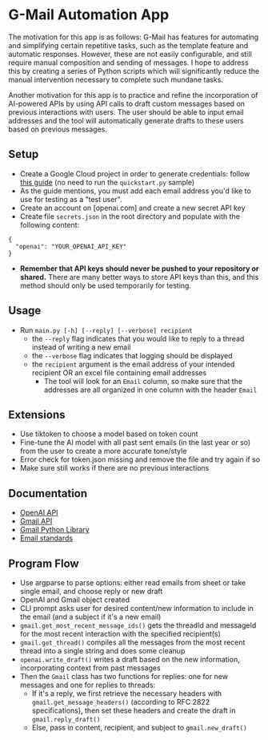 # G-Mail Automation App

The motivation for this app is as follows: G-Mail has features for automating and simplifying certain repetitive tasks, such as the template feature and automatic responses. However, these are not easily configurable, and still require manual composition and sending of messages. I hope to address this by creating a series of Python scripts which will significantly reduce the manual intervention necessary to complete such mundane tasks.

Another motivation for this app is to practice and refine the incorporation of AI-powered APIs by using API calls to draft custom messages based on previous interactions with users. The user should be able to input email addresses and the tool will automatically generate drafts to these users based on previous messages.

## Setup

- Create a Google Cloud project in order to generate credentials: follow [this guide](https://developers.google.com/gmail/api/quickstart/python) (no need to run the `quickstart.py` sample)
- As the guide mentions, you must add each email address you'd like to use for testing as a "test user".
- Create an account on [openai.com] and create a new secret API key
- Create file `secrets.json` in the root directory and populate with the following content:

```
{
  "openai": "YOUR_OPENAI_API_KEY"
}
```

- **Remember that API keys should never be pushed to your repository or shared.** There are many better ways to store API keys than this, and this method should only be used temporarily for testing.

## Usage

- Run `main.py [-h] [--reply] [--verbose] recipient`
  - the `--reply` flag indicates that you would like to reply to a thread instead of writing a new email
  - the `--verbose` flag indicates that logging should be displayed
  - the `recipient` argument is the email address of your intended recipient OR an excel file containing email addresses
    - The tool will look for an `Email` column, so make sure that the addresses are all organized in one column with the header `Email`

## Extensions

- Use tiktoken to choose a model based on token count
- Fine-tune the AI model with all past sent emails (in the last year or so) from the user to create a more accurate tone/style
- Error check for token.json missing and remove the file and try again if so
- Make sure still works if there are no previous interactions

## Documentation

- [OpenAI API](https://platform.openai.com/docs/api-reference/introduction)
- [Gmail API](https://developers.google.com/gmail/api/reference/rest)
- [Gmail Python Library](https://developers.google.com/resources/api-libraries/documentation/gmail/v1/python/latest/gmail_v1.users.drafts.html#create)
- [Email standards](https://datatracker.ietf.org/doc/html/rfc2822#section-2.2)

## Program Flow

- Use argparse to parse options: either read emails from sheet or take single email, and choose reply or new draft
- OpenAI and Gmail object created
- CLI prompt asks user for desired content/new information to include in the email (and a subject if it's a new email)
- `gmail.get_most_recent_message_ids()` gets the threadId and messageId for the most recent interaction with the specified recipient(s)
- `gmail.get_thread()` compiles all the messages from the most recent thread into a single string and does some cleanup
- `openai.write_draft()` writes a draft based on the new information, incorporating context from past messages
- Then the `Gmail` class has two functions for replies: one for new messages and one for replies to threads:
  - If it's a reply, we first retrieve the necessary headers with `gmail.get_message_headers()` (according to RFC 2822 specifications), then set these headers and create the draft in `gmail.reply_draft()`
  - Else, pass in content, recipient, and subject to `gmail.new_draft()`
